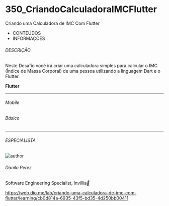 # 350_CriandoCalculadoraIMCFlutter
Criando uma Calculadora de IMC Com Flutter



- CONTEÚDOS
- INFORMAÇÕES

###### DESCRIÇÃO

Neste Desafio você irá criar uma calculadora simples para calcular o IMC (Índice de Massa Corporal) de uma pessoa utilizando a linguagem Dart e o Flutter.

**Flutter**

------

###### Mobile

###### Básico

------

###### ESPECIALISTA

![author](https://hermes.dio.me/users/author/photos/40d78e33-9d06-45f8-b010-e3971c8f3108.png)

###### Danilo Perez

Software Engineering Specialist, Invillia[**](https://www.linkedin.com/in/perez-danilo/)



https://web.dio.me/lab/criando-uma-calculadora-de-imc-com-flutter/learning/cb0d814a-6935-43f5-bd35-4d250bb00411

